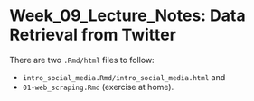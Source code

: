 # Week_09_Lecture_Notes: Data Retrieval from Twitter

There are two `.Rmd/html` files to follow:
 - `intro_social_media.Rmd/intro_social_media.html` and
 - `01-web_scraping.Rmd` (exercise at home).